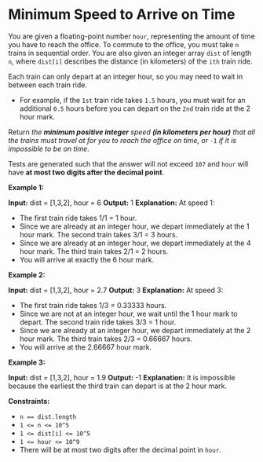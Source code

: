 # Minimum Speed to Arrive on Time

You are given a floating-point number `hour`, representing the amount of time you have to reach the office. To commute to the office, you must take `n` trains in sequential order. You are also given an integer array `dist` of length `n`, where `dist[i]` describes the distance (in kilometers) of the `ith` train ride.

Each train can only depart at an integer hour, so you may need to wait in between each train ride.

* For example, if the `1st` train ride takes `1.5` hours, you must wait for an additional `0.5` hours before you can depart on the `2nd` train ride at the 2 hour mark.

Return _the **minimum positive integer** speed **(in kilometers per hour)** that all the trains must travel at for you to reach the office on time, or_ `-1` _if it is impossible to be on time_.

Tests are generated such that the answer will not exceed `107` and `hour` will have **at most two digits after the decimal point**.

**Example 1:**

**Input:** dist = \[1,3,2\], hour = 6
**Output:** 1
**Explanation:** At speed 1:

* The first train ride takes 1/1 = 1 hour.
* Since we are already at an integer hour, we depart immediately at the 1 hour mark. The second train takes 3/1 = 3 hours.
* Since we are already at an integer hour, we depart immediately at the 4 hour mark. The third train takes 2/1 = 2 hours.
* You will arrive at exactly the 6 hour mark.

**Example 2:**

**Input:** dist = \[1,3,2\], hour = 2.7
**Output:** 3
**Explanation:** At speed 3:

* The first train ride takes 1/3 = 0.33333 hours.
* Since we are not at an integer hour, we wait until the 1 hour mark to depart. The second train ride takes 3/3 = 1 hour.
* Since we are already at an integer hour, we depart immediately at the 2 hour mark. The third train takes 2/3 = 0.66667 hours.
* You will arrive at the 2.66667 hour mark.

**Example 3:**

**Input:** dist = \[1,3,2\], hour = 1.9
**Output:** -1
**Explanation:** It is impossible because the earliest the third train can depart is at the 2 hour mark.

**Constraints:**

* `n == dist.length`
* `1 <= n <= 10^5`
* `1 <= dist[i] <= 10^5`
* `1 <= hour <= 10^9`
* There will be at most two digits after the decimal point in `hour`.
